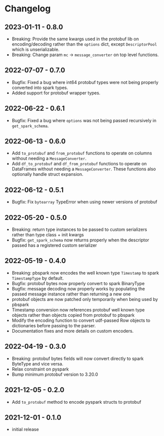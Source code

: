 # Changelog

## 2023-01-11 - 0.8.0

* Breaking: Provide the same kwargs used in the protobuf lib on encoding/decoding rather than the ``options`` dict, except ``DescriptorPool`` which is unserializable.
* Breaking: Change param ``mc`` -> ``message_converter`` on top level functions.

## 2022-07-07 - 0.7.0

* Bugfix: Fixed a bug where int64 protobuf types were not being properly converted into spark types.
* Added support for protobuf wrapper types.

## 2022-06-22 - 0.6.1

* Bugfix: Fixed a bug where ``options`` was not being passed recursively in ``get_spark_schema``. 

## 2022-06-13 - 0.6.0

* Add ``to_protobuf`` and ``from_protobuf`` functions to operate on columns without needing a ``MessageConverter``.
* Add ``df_to_protobuf`` and ``df_from_protobuf`` functions to operate on DataFrames without needing a ``MessageConverter``. These functions also optionally handle struct expansion.

## 2022-06-12 - 0.5.1

* Bugfix: Fix ``bytearray`` TypeError when using newer versions of protobuf

## 2022-05-20 - 0.5.0

* Breaking: return type instances to be passed to custom serializers rather than type class + init kwargs
* Bugfix: `get_spark_schema` now returns properly when the descriptor passed has a registered custom serializer

## 2022-05-19 - 0.4.0

* Breaking: pbspark now encodes the well known type `Timestamp` to spark `TimestampType` by default.
* Bugfix: protobuf bytes now properly convert to spark BinaryType
* Bugfix: message decoding now properly works by populating the passed message instance rather than returning a new one
* protobuf objects are now patched only temporarily when being used by pbspark
* Timestamp conversion now references protobuf well known type objects rather than objects copied from protobuf to pbspark
* Modify the encoding function to convert udf-passed Row objects to dictionaries before passing to the parser.
* Documentation fixes and more details on custom encoders.

## 2022-04-19 - 0.3.0

* Breaking: protobuf bytes fields will now convert directly to spark ByteType and vice versa.
* Relax constraint on pyspark
* Bump minimum protobuf version to 3.20.0

## 2021-12-05 - 0.2.0

* Add `to_protobuf` method to encode pyspark structs to protobuf

## 2021-12-01 - 0.1.0

* initial release
